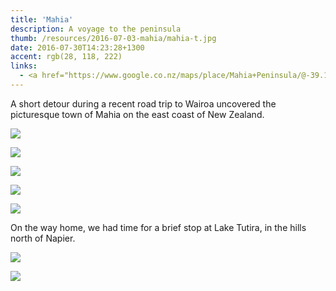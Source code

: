 ```yaml
---
title: 'Mahia'
description: A voyage to the peninsula
thumb: /resources/2016-07-03-mahia/mahia-t.jpg
date: 2016-07-30T14:23:28+1300
accent: rgb(28, 118, 222)
links:
  - <a href="https://www.google.co.nz/maps/place/Mahia+Peninsula/@-39.1775696,177.7419166,10.75z/data=!4m5!3m4!1s0x6d66488be1f5b49d:0xa06b246538797be0!8m2!3d-39.1558664!4d177.8746146" target="_blank" rel="noreferrer">View at Google Maps</a>
---
```


A short detour during a recent road trip to Wairoa uncovered the picturesque town of Mahia on the east coast of New Zealand.

![][cliff]

![][hills]

![][rocks]

![][boat]

![][birds]

On the way home, we had time for a brief stop at Lake Tutira, in the hills north of Napier.

![][mirrortrees]

![][mirrorhills]

[cliff]: ./mahia-1.jpg
[hills]: ./mahia-2.jpg
[boat]: ./mahia-3.jpg
[rocks]: ./mahia-4.jpg
[birds]: ./mahia-5.jpg
[mirrortrees]: ./mahia-6.jpg
[mirrorhills]: ./mahia-7.jpg
